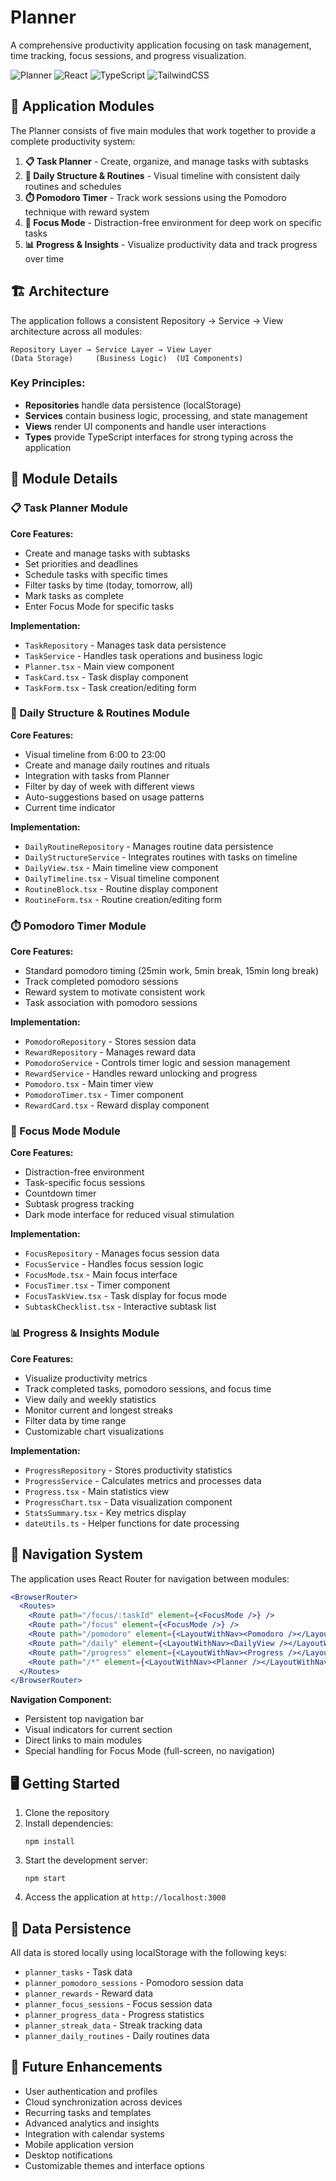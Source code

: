 # Planner

A comprehensive productivity application focusing on task management, time tracking, focus sessions, and progress visualization.

![Planner](https://img.shields.io/badge/Planner-v1.0-blue)
![React](https://img.shields.io/badge/React-18.2.0-61DAFB?logo=react)
![TypeScript](https://img.shields.io/badge/TypeScript-5.2.2-3178C6?logo=typescript)
![TailwindCSS](https://img.shields.io/badge/TailwindCSS-3.3.5-38B2AC?logo=tailwind-css)

## 📱 Application Modules

The Planner consists of five main modules that work together to provide a complete productivity system:

1. **📋 Task Planner** - Create, organize, and manage tasks with subtasks
2. **📅 Daily Structure & Routines** - Visual timeline with consistent daily routines and schedules
3. **⏱️ Pomodoro Timer** - Track work sessions using the Pomodoro technique with reward system
4. **🧠 Focus Mode** - Distraction-free environment for deep work on specific tasks
5. **📊 Progress & Insights** - Visualize productivity data and track progress over time

## 🏗️ Architecture

The application follows a consistent Repository → Service → View architecture across all modules:

```
Repository Layer → Service Layer → View Layer
(Data Storage)     (Business Logic)  (UI Components)
```

### Key Principles:

- **Repositories** handle data persistence (localStorage)
- **Services** contain business logic, processing, and state management
- **Views** render UI components and handle user interactions
- **Types** provide TypeScript interfaces for strong typing across the application

## 🧩 Module Details

### 📋 Task Planner Module

**Core Features:**
- Create and manage tasks with subtasks
- Set priorities and deadlines
- Schedule tasks with specific times
- Filter tasks by time (today, tomorrow, all)
- Mark tasks as complete
- Enter Focus Mode for specific tasks

**Implementation:**
- `TaskRepository` - Manages task data persistence
- `TaskService` - Handles task operations and business logic
- `Planner.tsx` - Main view component
- `TaskCard.tsx` - Task display component
- `TaskForm.tsx` - Task creation/editing form

### 📅 Daily Structure & Routines Module

**Core Features:**
- Visual timeline from 6:00 to 23:00
- Create and manage daily routines and rituals
- Integration with tasks from Planner
- Filter by day of week with different views
- Auto-suggestions based on usage patterns
- Current time indicator

**Implementation:**
- `DailyRoutineRepository` - Manages routine data persistence
- `DailyStructureService` - Integrates routines with tasks on timeline
- `DailyView.tsx` - Main timeline view component
- `DailyTimeline.tsx` - Visual timeline component
- `RoutineBlock.tsx` - Routine display component
- `RoutineForm.tsx` - Routine creation/editing form

### ⏱️ Pomodoro Timer Module

**Core Features:**
- Standard pomodoro timing (25min work, 5min break, 15min long break)
- Track completed pomodoro sessions
- Reward system to motivate consistent work
- Task association with pomodoro sessions

**Implementation:**
- `PomodoroRepository` - Stores session data
- `RewardRepository` - Manages reward data
- `PomodoroService` - Controls timer logic and session management
- `RewardService` - Handles reward unlocking and progress
- `Pomodoro.tsx` - Main timer view
- `PomodoroTimer.tsx` - Timer component
- `RewardCard.tsx` - Reward display component

### 🧠 Focus Mode Module

**Core Features:**
- Distraction-free environment
- Task-specific focus sessions
- Countdown timer
- Subtask progress tracking
- Dark mode interface for reduced visual stimulation

**Implementation:**
- `FocusRepository` - Manages focus session data
- `FocusService` - Handles focus session logic
- `FocusMode.tsx` - Main focus interface
- `FocusTimer.tsx` - Timer component
- `FocusTaskView.tsx` - Task display for focus mode
- `SubtaskChecklist.tsx` - Interactive subtask list

### 📊 Progress & Insights Module

**Core Features:**
- Visualize productivity metrics
- Track completed tasks, pomodoro sessions, and focus time
- View daily and weekly statistics
- Monitor current and longest streaks
- Filter data by time range
- Customizable chart visualizations

**Implementation:**
- `ProgressRepository` - Stores productivity statistics
- `ProgressService` - Calculates metrics and processes data
- `Progress.tsx` - Main statistics view
- `ProgressChart.tsx` - Data visualization component
- `StatsSummary.tsx` - Key metrics display
- `dateUtils.ts` - Helper functions for date processing

## 🧭 Navigation System

The application uses React Router for navigation between modules:

```jsx
<BrowserRouter>
  <Routes>
    <Route path="/focus/:taskId" element={<FocusMode />} />
    <Route path="/focus" element={<FocusMode />} />
    <Route path="/pomodoro" element={<LayoutWithNav><Pomodoro /></LayoutWithNav>} />
    <Route path="/daily" element={<LayoutWithNav><DailyView /></LayoutWithNav>} />
    <Route path="/progress" element={<LayoutWithNav><Progress /></LayoutWithNav>} />
    <Route path="/*" element={<LayoutWithNav><Planner /></LayoutWithNav>} />
  </Routes>
</BrowserRouter>
```

**Navigation Component:**
- Persistent top navigation bar
- Visual indicators for current section
- Direct links to main modules
- Special handling for Focus Mode (full-screen, no navigation)

## 🖥️ Getting Started

1. Clone the repository
2. Install dependencies:
   ```
   npm install
   ```
3. Start the development server:
   ```
   npm start
   ```
4. Access the application at `http://localhost:3000`

## 💾 Data Persistence

All data is stored locally using localStorage with the following keys:
- `planner_tasks` - Task data
- `planner_pomodoro_sessions` - Pomodoro session data
- `planner_rewards` - Reward data
- `planner_focus_sessions` - Focus session data
- `planner_progress_data` - Progress statistics
- `planner_streak_data` - Streak tracking data
- `planner_daily_routines` - Daily routines data

## 🚀 Future Enhancements

- User authentication and profiles
- Cloud synchronization across devices
- Recurring tasks and templates
- Advanced analytics and insights
- Integration with calendar systems
- Mobile application version
- Desktop notifications
- Customizable themes and interface options 